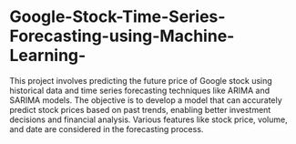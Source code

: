 # Google-Stock-Time-Series-Forecasting-using-Machine-Learning-
This project involves predicting the future price of Google stock using historical data and time series forecasting techniques like ARIMA and SARIMA models.
The objective is to develop a model that can accurately predict stock prices based on past trends, enabling better investment decisions and financial analysis.
Various features like stock price, volume, and date are considered in the forecasting process.
